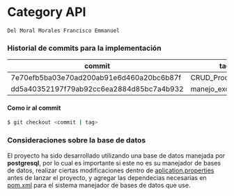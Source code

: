 # Category API

`Del Moral Morales Francisco Emmanuel` 

### Historial de commits para la implementación

| commit | tag |
|---|---|
|7e70efb5ba03e70ad200ab91e6d460a20bc6b87f| CRUD_Producto|
|dd5a40352197f79ab92cc6ea2884d85bc7a4b932| manejo_excepciones|

#### Como ir al commit 
```Bash
$ git checkout <commit | tag>
```

### Consideraciones sobre la base de datos

El proyecto ha sido desarrollado utilizando una base de datos manejada por  **postgresql**, por lo cual es importante si este no es su manejador de bases de datos, realizar ciertas  modificaciones dentro de [aplication.properties](src/main/resources/application.properties) antes de lanzar el proyecto, y agregar las dependecias necesarias en [pom.xml](pom.xml) para el sistema manejador de bases de datos que use. 


